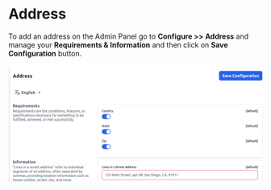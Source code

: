 # Address

To add an address on the Admin Panel go to **Configure >> Address** and manage your **Requirements & Information** and then click on **Save Configuration** button.

![Address](../../assets/2.3.0/images/configure/address.png)
